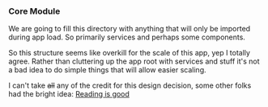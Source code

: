 ### Core Module

We are going to fill this directory with anything that will only be 
imported during app load.  So primarily services and perhaps some components.

So this structure seems like overkill for the scale of this app, yep I totally agree.
Rather than cluttering up the app root with services and stuff it's not a bad idea to
do simple things that will allow easier scaling.

I can't take ~~all~~ any of the credit for this design decision, some other folks had the bright idea:
[Reading is good](https://angular.io/guide/ngmodule#the-core-module "Big G")
